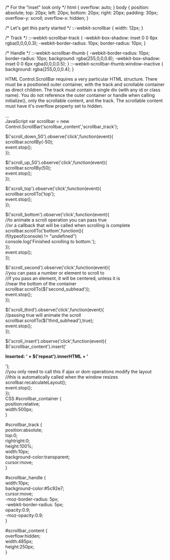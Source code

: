 /* For the "inset" look only */
html {
    overflow: auto;
}
body {
    position: absolute;
    top: 20px;
    left: 20px;
    bottom: 20px;
    right: 20px;
    padding: 30px; 
    overflow-y: scroll;
    overflow-x: hidden;
}

/* Let's get this party started */
::-webkit-scrollbar {
    width: 12px;
}
 
/* Track */
::-webkit-scrollbar-track {
    -webkit-box-shadow: inset 0 0 6px rgba(0,0,0,0.3); 
    -webkit-border-radius: 10px;
    border-radius: 10px;
}
 
/* Handle */
::-webkit-scrollbar-thumb {
    -webkit-border-radius: 10px;
    border-radius: 10px;
    background: rgba(255,0,0,0.8); 
    -webkit-box-shadow: inset 0 0 6px rgba(0,0,0,0.5); 
}
::-webkit-scrollbar-thumb:window-inactive {
	background: rgba(255,0,0,0.4); 
}








<script>
    function changeSize() {
        var width = parseInt($("#Width").val());
        var height = parseInt($("#Height").val());

        if(!width || isNaN(width)) {
            width = 600;
        }
        if(!height || isNaN(height)) {
            height = 400;
        }
        $("#Demo").width(width).height(height);

        // update perfect scrollbar
        $('#Demo').perfectScrollbar('update');
    }
    $(function() {
        $('#Demo').perfectScrollbar();
    });
</script>









HTML
Control.ScrollBar requires a very particular HTML structure. There must be a positioned outer container, with the track and scrollable container as direct children. The track must contain a single div (with any id or class name). You do not reference the outer container or handle when calling initialize(), only the scrollable content, and the track. The scrollable content must have it's overflow property set to hidden.

<div id="scrollbar_container">  
    <div id="scrollbar_track"><div id="scrollbar_handle"></div></div>  
    <div id="scrollbar_content">...</div>  
</div>  
JavaScript
var scrollbar = new Control.ScrollBar('scrollbar_content','scrollbar_track');  
  
$('scroll_down_50').observe('click',function(event){  
    scrollbar.scrollBy(-50);  
    event.stop();  
});  
  
$('scroll_up_50').observe('click',function(event){  
    scrollbar.scrollBy(50);  
    event.stop();  
});  
  
$('scroll_top').observe('click',function(event){  
    scrollbar.scrollTo('top');  
    event.stop();  
});  
  
$('scroll_bottom').observe('click',function(event){  
    //to animate a scroll operation you can pass true  
    //or a callback that will be called when scrolling is complete  
    scrollbar.scrollTo('bottom',function(){  
        if(typeof(console) != "undefined")  
            console.log('Finished scrolling to bottom.');  
    });  
    event.stop();  
});  
  
$('scroll_second').observe('click',function(event){  
    //you can pass a number or element to scroll to  
    //if you pass an element, it will be centered, unless it is  
    //near the bottom of the container  
    scrollbar.scrollTo($('second_subhead'));  
    event.stop();  
});  
  
$('scroll_third').observe('click',function(event){  
    //passing true will animate the scroll  
    scrollbar.scrollTo($('third_subhead'),true);  
    event.stop();  
});  
  
$('scroll_insert').observe('click',function(event){  
    $('scrollbar_content').insert('<p><b>Inserted: ' + $('repeat').innerHTML + '</b></p>');  
    //you only need to call this if ajax or dom operations modify the layout  
    //this is automatically called when the window resizes  
    scrollbar.recalculateLayout();  
    event.stop();  
});  
CSS
#scrollbar_container {  
    position:relative;  
    width:500px;  
} 
 
#scrollbar_track {  
    position:absolute;  
    top:0;  
    rightright:0;  
    height:100%;  
    width:10px;  
    background-color:transparent;  
    cursor:move;  
} 
 
#scrollbar_handle {  
    width:10px;  
    background-color:#5c92e7;  
    cursor:move;  
    -moz-border-radius: 5px;  
    -webkit-border-radius: 5px;  
    opacity:0.9;  
    -moz-opacity:0.9;  
} 
 
#scrollbar_content {  
    overflow:hidden;  
    width:485px;  
    height:250px;  
}  